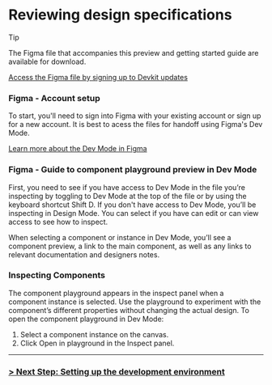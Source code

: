 # Reviewing design specifications

>[!TIP]
> The Figma file that accompanies this preview and getting started guide are available for download.
>
> [Access the Figma file by signing up to Devkit updates](https://link.archetypethemes.co/GhCsDk)

### Figma - Account setup

To start, you'll need to sign into Figma with your existing account or sign up for a new account. It is best to acess the files for handoff using Figma's Dev Mode.

[Learn more about the Dev Mode in Figma](https://help.figma.com/hc/en-us/articles/15023124644247-Guide-to-Dev-Mode)

### Figma - Guide to component playground preview in Dev Mode

First, you need to see if you have access to Dev Mode in the file you’re inspecting by toggling to Dev Mode at the top of the file or by using the keyboard shortcut Shift D. If you don't have access to Dev Mode, you’ll be inspecting in Design Mode. You can select if you have can edit or can view access to see how to inspect.

When selecting a component or instance in Dev Mode, you’ll see a component preview, a link to the main component, as well as any links to relevant documentation and designers notes.

### Inspecting Components

The component playground appears in the inspect panel when a component instance is selected. Use the playground to experiment with the component’s different properties without changing the actual design. To open the component playground in Dev Mode:

1. Select a component instance on the canvas.
2. Click Open in playground in the Inspect panel.


---

### [> Next Step: Setting up the development environment](https://github.com/archetype-themes/devkit/blob/main/1.%20Getting%20Started/Developing%20components/c.%20Setting%20up%20the%20development%20environment.md)
